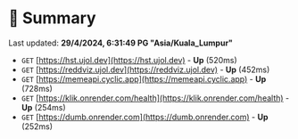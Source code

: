 # 📖 Summary
Last updated: **29/4/2024, 6:31:49 PG "Asia/Kuala_Lumpur"**

- `GET` [https://hst.ujol.dev](https://hst.ujol.dev) - **Up** (520ms)
- `GET` [https://reddviz.ujol.dev](https://reddviz.ujol.dev) - **Up** (452ms)
- `GET` [https://memeapi.cyclic.app](https://memeapi.cyclic.app) - **Up** (728ms)
- `GET` [https://klik.onrender.com/health](https://klik.onrender.com/health) - **Up** (254ms)
- `GET` [https://dumb.onrender.com](https://dumb.onrender.com) - **Up** (252ms)
